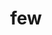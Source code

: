 ---
category: 3-letters
denotation: null
name: few
reference_link: https://www.etymonline.com/word/few
root_language: null
root_name: null
title: few
type: free
word_sums:
- respelling: few
  sum: 'Few + '
---